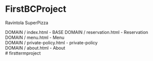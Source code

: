 # FirstBCProject
Ravintola SuperPizza

DOMAIN / index.html   - BASE
DOMAIN / reservation.html  - Reservation  
DOMAIN / menu.html  - Menu  
DOMAIN / private-policy.html  - private-policy  
DOMAIN / about.html  - About  
#   f i r s t t e r m p r o j e c t  
 